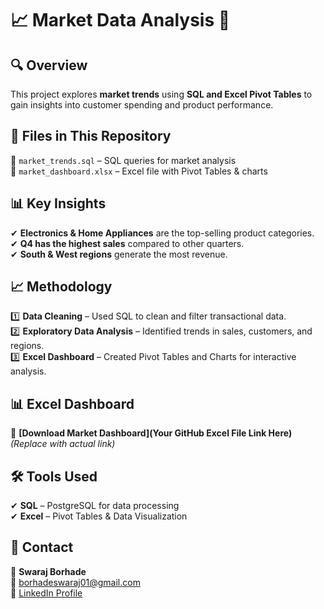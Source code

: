 # 📈 Market Data Analysis 🚀  

## 🔍 Overview  
This project explores **market trends** using **SQL and Excel Pivot Tables** to gain insights into customer spending and product performance.  

## 📂 Files in This Repository  
📌 `market_trends.sql` – SQL queries for market analysis  
📌 `market_dashboard.xlsx` – Excel file with Pivot Tables & charts  

## 📊 Key Insights  
✔ **Electronics & Home Appliances** are the top-selling product categories.  
✔ **Q4 has the highest sales** compared to other quarters.  
✔ **South & West regions** generate the most revenue.  

## 📈 Methodology  
1️⃣ **Data Cleaning** – Used SQL to clean and filter transactional data.  
2️⃣ **Exploratory Data Analysis** – Identified trends in sales, customers, and regions.  
3️⃣ **Excel Dashboard** – Created Pivot Tables and Charts for interactive analysis.  

## 📊 Excel Dashboard  
🔗 **[Download Market Dashboard](Your GitHub Excel File Link Here)** *(Replace with actual link)*  

## 🛠 Tools Used  
✔ **SQL** – PostgreSQL for data processing  
✔ **Excel** – Pivot Tables & Data Visualization  

## 📢 Contact  
👤 **Swaraj Borhade**  
📧 borhadeswaraj01@gmail.com  
🔗 [LinkedIn Profile](https://www.linkedin.com/in/swaraj-borhade)  
